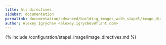 ```yaml
---
title: All directives
sidebar: documentation
permalink: documentation/advanced/building_images_with_stapel/image_directives.html
author: Alexey Igrychev <alexey.igrychev@flant.com>
---
```


{% include /configuration/stapel_image/image_directives.md %}
